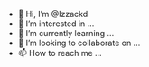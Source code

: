 - 👋 Hi, I’m @Izzackd
- 👀 I’m interested in ...
- 🌱 I’m currently learning ...
- 💞️ I’m looking to collaborate on ...
- 📫 How to reach me ...

<!---
Izzackd/Izzackd is a ✨ special ✨ repository because its `README.md` (this file) appears on your GitHub profile.
You can click the Preview link to take a look at your changes.
--->
